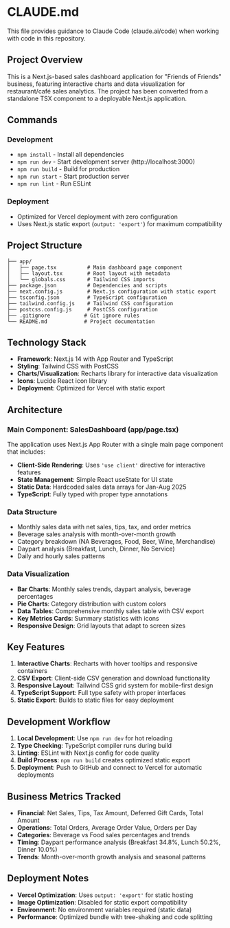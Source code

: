 # CLAUDE.md

This file provides guidance to Claude Code (claude.ai/code) when working with code in this repository.

## Project Overview

This is a Next.js-based sales dashboard application for "Friends of Friends" business, featuring interactive charts and data visualization for restaurant/café sales analytics. The project has been converted from a standalone TSX component to a deployable Next.js application.

## Commands

### Development
- `npm install` - Install all dependencies
- `npm run dev` - Start development server (http://localhost:3000)
- `npm run build` - Build for production
- `npm run start` - Start production server
- `npm run lint` - Run ESLint

### Deployment
- Optimized for Vercel deployment with zero configuration
- Uses Next.js static export (`output: 'export'`) for maximum compatibility

## Project Structure

```
├── app/
│   ├── page.tsx          # Main dashboard page component
│   ├── layout.tsx        # Root layout with metadata
│   └── globals.css       # Tailwind CSS imports
├── package.json          # Dependencies and scripts
├── next.config.js        # Next.js configuration with static export
├── tsconfig.json         # TypeScript configuration
├── tailwind.config.js    # Tailwind CSS configuration
├── postcss.config.js     # PostCSS configuration
├── .gitignore           # Git ignore rules
└── README.md            # Project documentation
```

## Technology Stack

- **Framework**: Next.js 14 with App Router and TypeScript
- **Styling**: Tailwind CSS with PostCSS
- **Charts/Visualization**: Recharts library for interactive data visualization
- **Icons**: Lucide React icon library
- **Deployment**: Optimized for Vercel with static export

## Architecture

### Main Component: SalesDashboard (app/page.tsx)
The application uses Next.js App Router with a single main page component that includes:

- **Client-Side Rendering**: Uses `'use client'` directive for interactive features
- **State Management**: Simple React useState for UI state
- **Static Data**: Hardcoded sales data arrays for Jan-Aug 2025
- **TypeScript**: Fully typed with proper type annotations

### Data Structure
- Monthly sales data with net sales, tips, tax, and order metrics
- Beverage sales analysis with month-over-month growth
- Category breakdown (NA Beverages, Food, Beer, Wine, Merchandise)
- Daypart analysis (Breakfast, Lunch, Dinner, No Service)
- Daily and hourly sales patterns

### Data Visualization
- **Bar Charts**: Monthly sales trends, daypart analysis, beverage percentages
- **Pie Charts**: Category distribution with custom colors
- **Data Tables**: Comprehensive monthly sales table with CSV export
- **Key Metrics Cards**: Summary statistics with icons
- **Responsive Design**: Grid layouts that adapt to screen sizes

## Key Features

1. **Interactive Charts**: Recharts with hover tooltips and responsive containers
2. **CSV Export**: Client-side CSV generation and download functionality  
3. **Responsive Layout**: Tailwind CSS grid system for mobile-first design
4. **TypeScript Support**: Full type safety with proper interfaces
5. **Static Export**: Builds to static files for easy deployment

## Development Workflow

1. **Local Development**: Use `npm run dev` for hot reloading
2. **Type Checking**: TypeScript compiler runs during build
3. **Linting**: ESLint with Next.js config for code quality
4. **Build Process**: `npm run build` creates optimized static export
5. **Deployment**: Push to GitHub and connect to Vercel for automatic deployments

## Business Metrics Tracked

- **Financial**: Net Sales, Tips, Tax Amount, Deferred Gift Cards, Total Amount
- **Operations**: Total Orders, Average Order Value, Orders per Day
- **Categories**: Beverage vs Food sales percentages and trends
- **Timing**: Daypart performance analysis (Breakfast 34.8%, Lunch 50.2%, Dinner 10.0%)
- **Trends**: Month-over-month growth analysis and seasonal patterns

## Deployment Notes

- **Vercel Optimization**: Uses `output: 'export'` for static hosting
- **Image Optimization**: Disabled for static export compatibility
- **Environment**: No environment variables required (static data)
- **Performance**: Optimized bundle with tree-shaking and code splitting